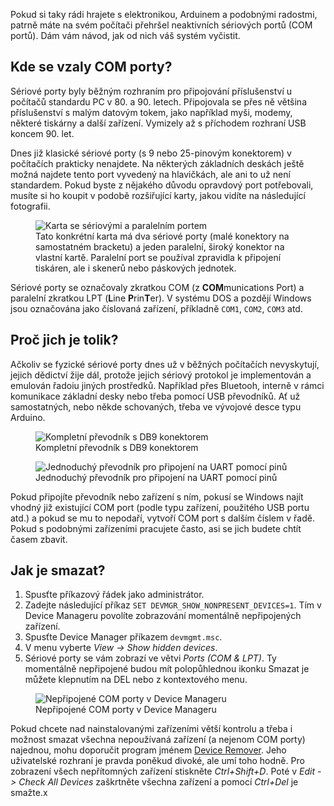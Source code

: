 <!-- dcterms:title = Jak se zbavit neaktivních COM portů? -->
<!-- dcterms:abstract = Pokud si taky rádi hrajete s elektronikou, Arduinem a podobnými radostmi, patrně máte na svém počítači přehršel neaktivních sériových portů (COM portů) s čísly narůstajícími do pozoruhodné velikosti. Dám vám návod, jak od nich váš systém vyčistit. -->
<!-- dcterms:creator = Michal Altair Valášek -->
<!-- x4w:pictureUrl = /perex-pictures/20190826-jak-se-zbavit-com-portu.png -->
<!-- x4w:pictureWidth = 150 -->
<!-- x4w:pictureHeight = 150 -->
<!-- x4w:coverUrl = /cover-pictures/20181115-honeyesp.jpg -->
<!-- x4w:category = Bastlení -->
<!-- x4w:category = Tipy, triky -->
<!-- dcterms:dateAccepted = 2019-02-26 -->

Pokud si taky rádi hrajete s elektronikou, Arduinem a podobnými radostmi, patrně máte na svém počítači přehršel neaktivních sériových portů (COM portů). Dám vám návod, jak od nich váš systém vyčistit.

## Kde se vzaly COM porty?

Sériové porty byly běžným rozhraním pro připojování příslušenství u počítačů standardu PC v 80. a 90. letech. Připojovala se přes ně většina příslušenství s malým datovým tokem, jako například myši, modemy, některé tiskárny a další zařízení. Vymizely až s příchodem rozhraní USB koncem 90. let.

Dnes již klasické sériové porty (s 9 nebo 25-pinovým konektorem) v počítačích prakticky nenajdete. Na některých základních deskách ještě možná najdete tento port vyvedený na hlavičkách, ale ani to už není standardem. Pokud byste z nějakého důvodu opravdový port potřebovali, musíte si ho koupit v podobě rozšiřující karty, jakou vidíte na následující fotografii. 

<figure>
    <img src="https://www.cdn.altairis.cz/Blog/2019/20190226-karta.jpg" alt="Karta se sériovými a paralelním portem" />
    <figcaption>Tato konkrétní karta má dva sériové porty (malé konektory na samostatném bracketu) a jeden paralelní, široký konektor na vlastní kartě. Paralelní port se používal zpravidla k připojení tiskáren, ale i skenerů nebo páskových jednotek.</figcaption>
</figure>

Sériové porty se označovaly zkratkou COM (z **COM**munications Port) a paralelní zkratkou LPT (**L**ine **P**rin**T**er). V systému DOS a pozdějí Windows jsou označována jako číslovaná zařízení, příkladně `COM1`, `COM2`, `COM3` atd.

## Proč jich je tolik?

Ačkoliv se fyzické sériové porty dnes už v běžných počítačích nevyskytují, jejich dědictví žije dál, protože jejich sériový protokol je implementován a emulován řadoiu jiných prostředků. Například přes Bluetooh, interně v rámci komunikace základní desky nebo třeba pomocí USB převodníků. Ať už samostatných, nebo někde schovaných, třeba ve vývojové desce typu Arduino.

<figure>
    <img src="https://www.cdn.altairis.cz/Blog/2019/20190226-prevodnik.jpg" alt="Kompletní převodník s DB9 konektorem" />
    <figcaption>Kompletní převodník s DB9 konektorem</figcaption>
</figure>

<figure>
    <img src="https://www.cdn.altairis.cz/Blog/2019/20190226-prevodnik-maly.jpg" alt="Jednoduchý převodník pro připojení na UART pomocí pinů" />
    <figcaption>Jednoduchý převodník pro připojení na UART pomocí pinů</figcaption>
</figure>

Pokud připojíte převodník nebo zařízení s ním, pokusí se Windows najít vhodný již existující COM port (podle typu zařízení, použitého USB portu atd.) a pokud se mu to nepodaří, vytvoří COM port s dalším číslem v řadě. Pokud s podobnými zařízeními pracujete často, asi se jich budete chtít časem zbavit.

## Jak je smazat?

1. Spusťte příkazový řádek jako administrátor.
1. Zadejte následující příkaz `SET DEVMGR_SHOW_NONPRESENT_DEVICES=1`. Tím v Device Manageru povolíte zobrazování momentálně nepřipojených zařízení.
1. Spusťte Device Manager příkazem `devmgmt.msc`.
1. V menu vyberte _View -> Show hidden devices_.
1. Sériové porty se vám zobrazí ve větvi _Ports (COM & LPT)_. Ty momentálně nepřipojené budou mít polopůhlednou ikonku Smazat je můžete klepnutím na DEL nebo z kontextového menu.

<figure>
    <img src="https://www.cdn.altairis.cz/Blog/2019/20190226-device-manager.png" alt="Nepřipojené COM porty v Device Manageru" />
    <figcaption>Nepřipojené COM porty v Device Manageru</figcaption>
</figure>

Pokud chcete nad nainstalovanými zařízeními větší kontrolu a třeba i možnost smazat všechna nepoužívaná zařízení (a nejenom COM porty) najednou, mohu doporučit program jménem [Device Remover](https://www.softpedia.com/get/System/System-Miscellaneous/Device-Remover.shtml). Jeho uživatelské rozhraní je pravda poněkud divoké, ale umí toho hodně. Pro zobrazení všech nepřítomných zařízení stiskněte _Ctrl+Shift+D_. Poté v _Edit -> Check All Devices_ zaškrtněte všechna zařízení a pomocí _Ctrl+Del_ je smažte.x